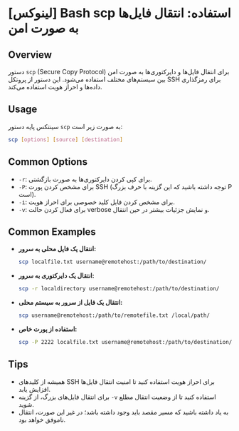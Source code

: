 # [لینوکس] Bash scp استفاده: انتقال فایل‌ها به صورت امن

## Overview
دستور `scp` (Secure Copy Protocol) برای انتقال فایل‌ها و دایرکتوری‌ها به صورت امن بین سیستم‌های مختلف استفاده می‌شود. این دستور از پروتکل SSH برای رمزگذاری داده‌ها و احراز هویت استفاده می‌کند.

## Usage
سینتکس پایه دستور `scp` به صورت زیر است:

```bash
scp [options] [source] [destination]
```

## Common Options
- `-r`: برای کپی کردن دایرکتوری‌ها به صورت بازگشتی.
- `-P`: برای مشخص کردن پورت SSH (توجه داشته باشید که این گزینه با حرف بزرگ P است).
- `-i`: برای مشخص کردن فایل کلید خصوصی برای احراز هویت.
- `-v`: برای فعال کردن حالت verbose و نمایش جزئیات بیشتر در حین انتقال.

## Common Examples
- **انتقال یک فایل محلی به سرور:**
  ```bash
  scp localfile.txt username@remotehost:/path/to/destination/
  ```

- **انتقال یک دایرکتوری به سرور:**
  ```bash
  scp -r localdirectory username@remotehost:/path/to/destination/
  ```

- **انتقال یک فایل از سرور به سیستم محلی:**
  ```bash
  scp username@remotehost:/path/to/remotefile.txt /local/path/
  ```

- **استفاده از پورت خاص:**
  ```bash
  scp -P 2222 localfile.txt username@remotehost:/path/to/destination/
  ```

## Tips
- همیشه از کلیدهای SSH برای احراز هویت استفاده کنید تا امنیت انتقال فایل‌ها افزایش یابد.
- برای انتقال فایل‌های بزرگ، از گزینه `-v` استفاده کنید تا از وضعیت انتقال مطلع شوید.
- به یاد داشته باشید که مسیر مقصد باید وجود داشته باشد؛ در غیر این صورت، انتقال ناموفق خواهد بود.
